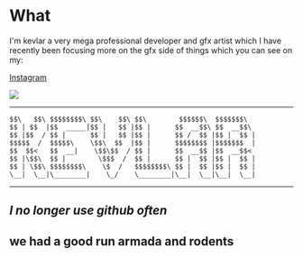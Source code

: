 # What
I'm kevlar a very mega professional developer and gfx artist which I have recently been focusing more on the gfx side of things which you can see on my:

[Instagram](https://www.instagram.com/kevlargfx/)

<img src="https://discord.c99.nl/widget/theme-4/944169031269744660.png"></img>

---

```
$$\   $$\ $$$$$$$$\ $$\    $$\ $$\        $$$$$$\  $$$$$$$\  
$$ | $$  |$$  _____|$$ |   $$ |$$ |      $$  __$$\ $$  __$$\ 
$$ |$$  / $$ |      $$ |   $$ |$$ |      $$ /  $$ |$$ |  $$ |
$$$$$  /  $$$$$\    \$$\  $$  |$$ |      $$$$$$$$ |$$$$$$$  |
$$  $$<   $$  __|    \$$\$$  / $$ |      $$  __$$ |$$  __$$< 
$$ |\$$\  $$ |        \$$$  /  $$ |      $$ |  $$ |$$ |  $$ |
$$ | \$$\ $$$$$$$$\    \$  /   $$$$$$$$\ $$ |  $$ |$$ |  $$ |
\__|  \__|\________|    \_/    \________|\__|  \__|\__|  \__|
```
---
## *I no longer use github often*
## we had a good run armada and rodents
